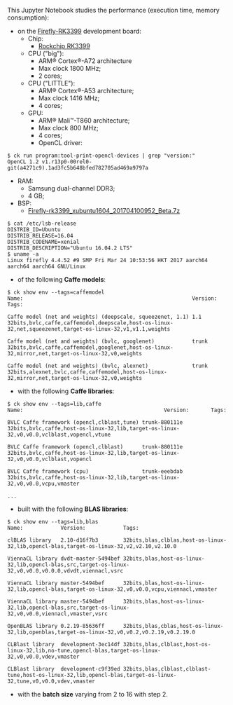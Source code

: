 This Jupyter Notebook studies the performance (execution time, memory consumption):

- on the [Firefly-RK3399](http://en.t-firefly.com/en/firenow/Firefly_RK3399/) development board:
  - Chip:
    - [Rockchip RK3399](http://rockchip.wikidot.com/rk3399)
  - CPU ("big"):
    - ARM&reg; Cortex&reg;-A72 architecture
    - Max clock 1800 MHz;
    - 2 cores;
  - CPU ("LITTLE"):
    - ARM&reg; Cortex&reg;-A53 architecture;
    - Max clock 1416 MHz;
    - 4 cores;
  - GPU:
    - ARM&reg; Mali&trade;-T860 architecture;
    - Max clock 800 MHz;
    - 4 cores;
    - OpenCL driver:
```
$ ck run program:tool-print-opencl-devices | grep "version:"
OpenCL 1.2 v1.r13p0-00rel0-git(a4271c9).1ad3fc5b648bfed782705ad469a9797a
```

  - RAM:
    - Samsung dual-channel DDR3;
    - 4 GB;
  - BSP:
    - [Firefly-rk3399_xubuntu1604_201704100952_Beta.7z](http://bbs.t-firefly.com/forum.php?mod=viewthread&tid=1876&extra=page%3D1)
```
$ cat /etc/lsb-release 
DISTRIB_ID=Ubuntu
DISTRIB_RELEASE=16.04
DISTRIB_CODENAME=xenial
DISTRIB_DESCRIPTION="Ubuntu 16.04.2 LTS"
$ uname -a
Linux firefly 4.4.52 #9 SMP Fri Mar 24 10:53:56 HKT 2017 aarch64 aarch64 aarch64 GNU/Linux
```

- of the following **Caffe models**:

```
$ ck show env --tags=caffemodel
Name:                                                      Version:                 Tags:

Caffe model (net and weights) (deepscale, squeezenet, 1.1) 1.1      32bits,bvlc,caffe,caffemodel,deepscale,host-os-linux-32,net,squeezenet,target-os-linux-32,v1,v1.1,weights

Caffe model (net and weights) (bvlc, googlenet)            trunk    32bits,bvlc,caffe,caffemodel,googlenet,host-os-linux-32,mirror,net,target-os-linux-32,v0,weights

Caffe model (net and weights) (bvlc, alexnet)              trunk    32bits,alexnet,bvlc,caffe,caffemodel,host-os-linux-32,mirror,net,target-os-linux-32,v0,weights
```

- with the following **Caffe libraries**:

```
$ ck show env --tags=lib,caffe
Name:                                             Version:       Tags:

BVLC Caffe framework (opencl,clblast,tune) trunk-880111e 32bits,bvlc,caffe,host-os-linux-32,lib,target-os-linux-32,v0,v0.0,vclblast,vopencl,vtune

BVLC Caffe framework (opencl,clblast)      trunk-880111e 32bits,bvlc,caffe,host-os-linux-32,lib,target-os-linux-32,v0,v0.0,vclblast,vopencl

BVLC Caffe framework (cpu)                 trunk-eeebdab 32bits,bvlc,caffe,host-os-linux-32,lib,target-os-linux-32,v0,v0.0,vcpu,vmaster

...
```

- built with the following **BLAS libraries**:

```
$ ck show env --tags=lib,blas
Name:            Version:            Tags:

clBLAS library   2.10-d16f7b3        32bits,blas,clblas,host-os-linux-32,lib,opencl-blas,target-os-linux-32,v2,v2.10,v2.10.0

ViennaCL library dvdt-master-5494bef 32bits,blas,host-os-linux-32,lib,opencl-blas,src,target-os-linux-32,v0,v0.0,v0.0.0,vdvdt,viennacl,vsrc

ViennaCL library master-5494bef      32bits,blas,host-os-linux-32,lib,opencl-blas,target-os-linux-32,v0,v0.0,vcpu,viennacl,vmaster

ViennaCL library master-5494bef      32bits,blas,host-os-linux-32,lib,opencl-blas,src,target-os-linux-32,v0,v0.0,viennacl,vmaster,vsrc

OpenBLAS library 0.2.19-85636ff      32bits,blas,cblas,host-os-linux-32,lib,openblas,target-os-linux-32,v0,v0.2,v0.2.19,v0.2.19.0

CLBlast library  development-3ec14df 32bits,blas,clblast,host-os-linux-32,lib,no-tune,opencl-blas,target-os-linux-32,v0,v0.0,vdev,vmaster

CLBlast library  development-c9f39ed 32bits,blas,clblast,clblast-tune,host-os-linux-32,lib,opencl-blas,target-os-linux-32,tune,v0,v0.0,vdev,vmaster

```

- with the **batch size** varying from 2 to 16 with step 2.
